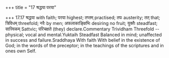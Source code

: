 +++
title = "17 श्रद्धया परया"

+++
17.17 श्रद्धया with faith; परया highest; तप्तम् practised; तपः
austerity; तत् that; त्रिविधम् threefold; नरैः by men; अफलाकाङ्क्षिभिः
desiring no fruit; युक्तैः steadfast; सात्त्विकम् Sattvic; परिचक्षते
(they) declare.Commentary Trividham Threefold -- physical; vocal and
mental.Yuktaih Steadfast Balanced in mind; unaffected in success and
failure.Sraddhaya With faith With belief in the existence of God; in the
words of the preceptor; in the teachings of the scriptures and in ones
own Self.
